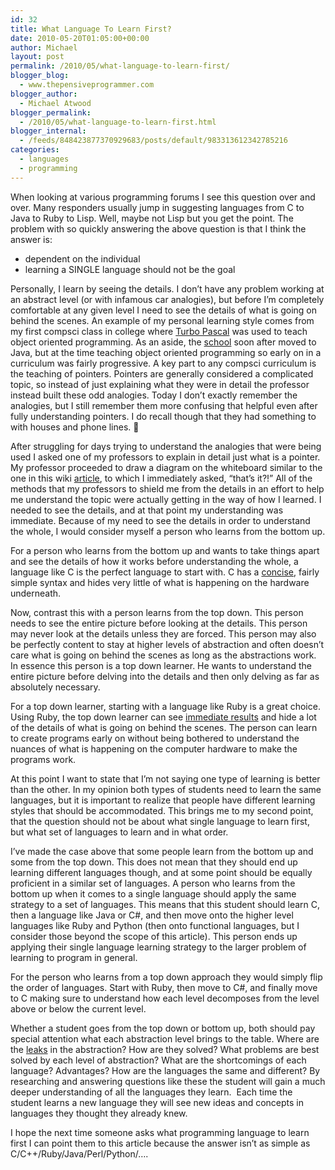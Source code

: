 ```yaml
---
id: 32
title: What Language To Learn First?
date: 2010-05-20T01:05:00+00:00
author: Michael
layout: post
permalink: /2010/05/what-language-to-learn-first/
blogger_blog:
  - www.thepensiveprogrammer.com
blogger_author:
  - Michael Atwood
blogger_permalink:
  - /2010/05/what-language-to-learn-first.html
blogger_internal:
  - /feeds/848423877370929683/posts/default/983313612342785216
categories:
  - languages
  - programming
---
```

When looking at various programming forums I see this question over and over. Many responders usually jump in suggesting languages from C to Java to Ruby to Lisp. Well, maybe not Lisp but you get the point. The problem with so quickly answering the above question is that I think the answer is:

  * dependent on the individual
  * learning a SINGLE language should not be the goal

Personally, I learn by seeing the details. I don&#8217;t have any problem working at an abstract level (or with infamous car analogies), but before I&#8217;m completely comfortable at any given level I need to see the details of what is going on behind the scenes. An example of my personal learning style comes from my first compsci class in college where [Turbo Pascal](http://en.wikipedia.org/wiki/Turbo_Pascal) was used to teach object oriented programming. As an aside, the [school](http://www.cs.cofc.edu/) soon after moved to Java, but at the time teaching object oriented programming so early on in a curriculum was fairly progressive. A key part to any compsci curriculum is the teaching of pointers. Pointers are generally considered a complicated topic, so instead of just explaining what they were in detail the professor instead built these odd analogies. Today I don&#8217;t exactly remember the analogies, but I still remember them more confusing that helpful even after fully understanding pointers. I do recall though that they had something to with houses and phone lines. 🙂

After struggling for days trying to understand the analogies that were being used I asked one of my professors to explain in detail just what is a pointer. My professor proceeded to draw a diagram on the whiteboard similar to the one in this wiki [article](http://en.wikipedia.org/wiki/Pointer_(computing)), to which I immediately asked, &#8220;that&#8217;s it?!&#8221; All of the methods that my professors to shield me from the details in an effort to help me understand the topic were actually getting in the way of how I learned. I needed to see the details, and at that point my understanding was immediate. Because of my need to see the details in order to understand the whole, I would consider myself a person who learns from the bottom up.

For a person who learns from the bottom up and wants to take things apart and see the details of how it works before understanding the whole, a language like C is the perfect language to start with. C has a [concise](http://en.wikipedia.org/wiki/C_programming_language#Minimalism), fairly simple syntax and hides very little of what is happening on the hardware underneath. 

Now, contrast this with a person learns from the top down. This person needs to see the entire picture before looking at the details. This person may never look at the details unless they are forced. This person may also be perfectly content to stay at higher levels of abstraction and often doesn&#8217;t care what is going on behind the scenes as long as the abstractions work. In essence this person is a top down learner. He wants to understand the entire picture before delving into the details and then only delving as far as absolutely necessary. 

For a top down learner, starting with a language like Ruby is a great choice. Using Ruby, the top down learner can see [immediate results](http://en.wikipedia.org/wiki/Ruby_(programming_language)#Examples) and hide a lot of the details of what is going on behind the scenes. The person can learn to create programs early on without being bothered to understand the nuances of what is happening on the computer hardware to make the programs work.

At this point I want to state that I&#8217;m not saying one type of learning is better than the other. In my opinion both types of students need to learn the same languages, but it is important to realize that people have different learning styles that should be accommodated. This brings me to my second point, that the question should not be about what single language to learn first, but what set of languages to learn and in what order.

I&#8217;ve made the case above that some people learn from the bottom up and some from the top down. This does not mean that they should end up learning different languages though, and at some point should be equally proficient in a similar set of languages. A person who learns from the bottom up when it comes to a single language should apply the same strategy to a set of languages. This means that this student should learn C, then a language like Java or C#, and then move onto the higher level languages like Ruby and Python (then onto functional languages, but I consider those beyond the scope of this article). This person ends up applying their single language learning strategy to the larger problem of learning to program in general.

For the person who learns from a top down approach they would simply flip the order of languages. Start with Ruby, then move to C#, and finally move to C making sure to understand how each level decomposes from the level above or below the current level.

Whether a student goes from the top down or bottom up, both should pay special attention what each abstraction level brings to the table. Where are the [leaks](http://en.wikipedia.org/wiki/Leaky_abstraction) in the abstraction? How are they solved? What problems are best solved by each level of abstraction? What are the shortcomings of each language? Advantages? How are the languages the same and different? By researching and answering questions like these the student will gain a much deeper understanding of all the languages they learn. &nbsp;Each time the student learns a new language they will see new ideas and concepts in languages they thought they already knew.

I hope the next time someone asks what programming language to learn first I can point them to this article because the answer isn&#8217;t as simple as C/C++/Ruby/Java/Perl/Python/&#8230;.